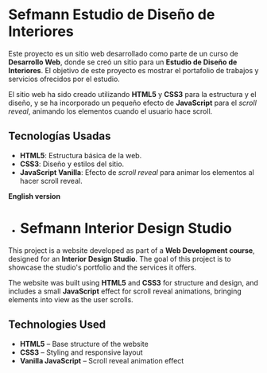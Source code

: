 # Sefmann Estudio de Diseño de Interiores

Este proyecto es un sitio web desarrollado como parte de un curso de **Desarrollo Web**, donde se creó un sitio para un **Estudio de Diseño de Interiores**. El objetivo de este proyecto es mostrar el portafolio de trabajos y servicios ofrecidos por el estudio.

El sitio web ha sido creado utilizando **HTML5** y **CSS3** para la estructura y el diseño, y se ha incorporado un pequeño efecto de **JavaScript** para el *scroll reveal*, animando los elementos cuando el usuario hace scroll.

## Tecnologías Usadas

- **HTML5**: Estructura básica de la web.
- **CSS3**: Diseño y estilos del sitio.
- **JavaScript Vanilla**: Efecto de *scroll reveal* para animar los elementos al hacer scroll reveal.

**English version**

- # Sefmann Interior Design Studio

This project is a website developed as part of a **Web Development course**, designed for an **Interior Design Studio**. The goal of this project is to showcase the studio's portfolio and the services it offers.

The website was built using **HTML5** and **CSS3** for structure and design, and includes a small **JavaScript** effect for scroll reveal animations, bringing elements into view as the user scrolls.

## Technologies Used

- **HTML5** – Base structure of the website  
- **CSS3** – Styling and responsive layout  
- **Vanilla JavaScript** – Scroll reveal animation effect
